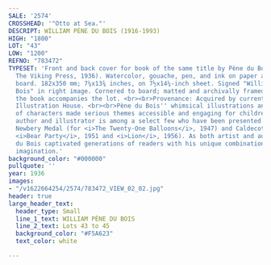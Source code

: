 ```yaml
---
SALE: '2574'
CROSSHEAD: '"Otto at Sea."'
DESCRIPT: WILLIAM PÈNE DU BOIS (1916-1993)
HIGH: "1800"
LOT: "43"
LOW: "1200"
REFNO: "783472"
TYPESET: 'Front and back cover for book of the same title by Pène du Bois (New York:
  The Viking Press, 1936). Watercolor, gouache, pen, and ink on paper adhered to larger
  board. 182x350 mm; 7¼x13¾ inches, on 7½x14¼-inch sheet. Signed "William Pène du
  Bois" in right image. Cornered to board; matted and archivally framed. A copy of
  the book accompanies the lot. <br><br>Provenance: Acquired by current owner from
  Illustration House. <br><br>Pène du Bois'' whimsical illustrations and beloved cast
  of characters made serious themes accessible and engaging for children. The American
  author and illustrator is among a select few who have been presented with both a
  Newbery Medal (for <i>The Twenty-One Balloons</i>, 1947) and Caldecott Honors (for
  <i>Bear Party</i>, 1951 and <i>Lion</i>, 1956). As both artist and author, Pène
  du Bois captivated generations of readers with his unique combination of humor and
  imagination.'
background_color: "#000000"
pullquote: ''
year: 1936
images:
- "/v1622664254/2574/783472_VIEW_02_02.jpg"
header: true
large_header_text:
  header_type: Small
  line_1_text: WILLIAM PÈNE DU BOIS
  line_2_text: Lots 43 to 45
  background_color: "#F5A623"
  text_color: white

---
```

